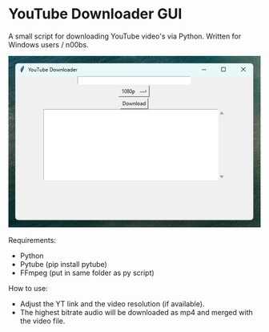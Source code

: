 # YouTube Downloader GUI

A small script for downloading YouTube video's via Python.
Written for Windows users / n00bs.

![Interface](/assets/interface.png)

Requirements:
- Python
- Pytube (pip install pytube)
- FFmpeg (put in same folder as py script)

How to use:
- Adjust the YT link and the video resolution (if available). 
- The highest bitrate audio will be downloaded as mp4 and merged with the video file.

